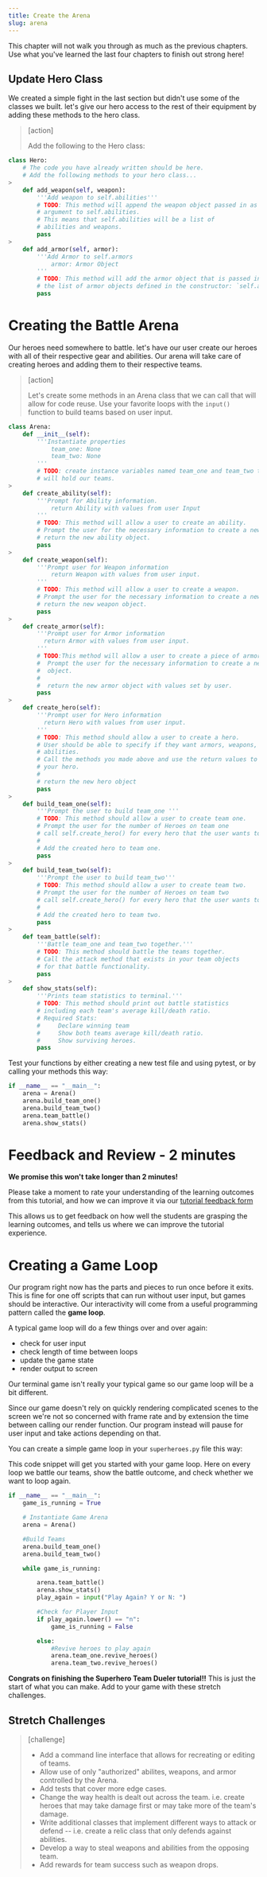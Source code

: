 ```yaml
---
title: Create the Arena
slug: arena
---
```


This chapter will not walk you through as much as the previous chapters. Use what you've learned the last four chapters to finish out strong here!

## Update Hero Class

We created a simple fight in the last section but didn't use some of the classes we built. let's give our hero access to the rest of their equipment by adding these methods to the hero class.

> [action]
>
> Add the following to the Hero class:
>
```python
class Hero:
    # The code you have already written should be here.  
    # Add the following methods to your hero class...
>
    def add_weapon(self, weapon):
        '''Add weapon to self.abilities'''
        # TODO: This method will append the weapon object passed in as an
        # argument to self.abilities.
        # This means that self.abilities will be a list of
        # abilities and weapons.
        pass
>
    def add_armor(self, armor):
        '''Add Armor to self.armors
            armor: Armor Object
        '''
        # TODO: This method will add the armor object that is passed in to
        # the list of armor objects defined in the constructor: `self.armors`.
        pass
```

# Creating the Battle Arena

Our heroes need somewhere to battle. let's have our user create our heroes with all of their respective gear and abilities. Our arena will take care of creating heroes and adding them to their respective teams.

> [action]
>
> Let's create some methods in an Arena class that we can call that will allow for code reuse. Use your favorite loops with the `input()` function to build teams based on user input.
>
```python
class Arena:
    def __init__(self):
        '''Instantiate properties
            team_one: None
            team_two: None
        '''
        # TODO: create instance variables named team_one and team_two that
        # will hold our teams.
>
    def create_ability(self):
        '''Prompt for Ability information.
            return Ability with values from user Input
        '''
        # TODO: This method will allow a user to create an ability.
        # Prompt the user for the necessary information to create a new ability object.
        # return the new ability object.
        pass
>
    def create_weapon(self):
        '''Prompt user for Weapon information
            return Weapon with values from user input.
        '''
        # TODO: This method will allow a user to create a weapon.
        # Prompt the user for the necessary information to create a new weapon object.
        # return the new weapon object.
        pass
>
    def create_armor(self):
        '''Prompt user for Armor information
          return Armor with values from user input.
        '''
        # TODO:This method will allow a user to create a piece of armor.
        #  Prompt the user for the necessary information to create a new armor
        #  object.
        #
        #  return the new armor object with values set by user.
        pass
>
    def create_hero(self):
        '''Prompt user for Hero information
          return Hero with values from user input.
        '''
        # TODO: This method should allow a user to create a hero.
        # User should be able to specify if they want armors, weapons, and
        # abilities.
        # Call the methods you made above and use the return values to build
        # your hero.
        #
        # return the new hero object
        pass
>
    def build_team_one(self):
        '''Prompt the user to build team_one '''
        # TODO: This method should allow a user to create team one.
        # Prompt the user for the number of Heroes on team one
        # call self.create_hero() for every hero that the user wants to add to team one.
        #
        # Add the created hero to team one.
        pass
>
    def build_team_two(self):
        '''Prompt the user to build team_two'''
        # TODO: This method should allow a user to create team two.
        # Prompt the user for the number of Heroes on team two
        # call self.create_hero() for every hero that the user wants to add to team two.
        #
        # Add the created hero to team two.
        pass
>
    def team_battle(self):
        '''Battle team_one and team_two together.'''
        # TODO: This method should battle the teams together.
        # Call the attack method that exists in your team objects
        # for that battle functionality.
        pass
>
    def show_stats(self):
        '''Prints team statistics to terminal.'''
        # TODO: This method should print out battle statistics
        # including each team's average kill/death ratio.
        # Required Stats:
        #     Declare winning team
        #     Show both teams average kill/death ratio.
        #     Show surviving heroes.
        pass
```

Test your functions by either creating a new test file and using pytest, or by calling your methods this way:

```python
if __name__ == "__main__":
    arena = Arena()
    arena.build_team_one()
    arena.build_team_two()
    arena.team_battle()
    arena.show_stats()
```

# Feedback and Review - 2 minutes

**We promise this won't take longer than 2 minutes!**

Please take a moment to rate your understanding of the learning outcomes from this tutorial, and how we can improve it via our [tutorial feedback form](https://forms.gle/HLW9m4pSohADjkX1A)

This allows us to get feedback on how well the students are grasping the learning outcomes, and tells us where we can improve the tutorial experience.

# Creating a Game Loop

Our program right now has the parts and pieces to run once before it exits. This is fine for one off scripts that can run without user input, but games should be interactive. Our interactivity will come from a useful programming pattern called the **game loop**.

A typical game loop will do a few things over and over again:

* check for user input
* check length of time between loops
* update the game state
* render output to screen

Our terminal game isn't really your typical game so our game loop will be a bit different.

Since our game doesn't rely on quickly rendering complicated scenes to the screen we're not so concerned with frame rate and by extension the time between calling our render function. Our program instead will pause for user input and take actions depending on that.

You can create a simple game loop in your `superheroes.py` file this way:

This code snippet will get you started with your game loop. Here on every loop we battle our teams, show the battle outcome, and check whether we want to loop again.

```python
if __name__ == "__main__":
    game_is_running = True

    # Instantiate Game Arena
    arena = Arena()

    #Build Teams
    arena.build_team_one()
    arena.build_team_two()

    while game_is_running:

        arena.team_battle()
        arena.show_stats()
        play_again = input("Play Again? Y or N: ")

        #Check for Player Input
        if play_again.lower() == "n":
            game_is_running = False

        else:
            #Revive heroes to play again
            arena.team_one.revive_heroes()
            arena.team_two.revive_heroes()
```

**Congrats on finishing the Superhero Team Dueler tutorial!!** This is just the start of what you can make. Add to your game with these stretch challenges.

## Stretch Challenges
> [challenge]
>
> * Add a command line interface that allows for recreating or editing  of teams.
> * Allow use of only "authorized" abilites, weapons, and armor controlled by the Arena.
> * Add tests that cover more edge cases.
> * Change the way health is dealt out across the team. i.e. create heroes that may take damage first or may take more of the team's damage.
> * Write additional classes that implement different ways to attack or defend -- i.e. create a relic class that only defends against abilities.
> * Develop a way to steal weapons and abilities from the opposing team.
> * Add rewards for team success such as weapon drops.
